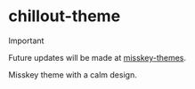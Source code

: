 # chillout-theme
> [!IMPORTANT]
> Future updates will be made at [misskey-themes](https://github.com/AmaseCocoa/misskey-themes).

Misskey theme with a calm design.
